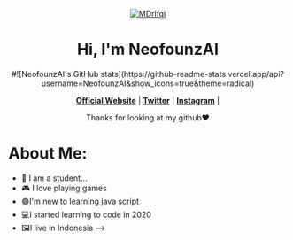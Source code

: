 <p align="center">
  <a href=""http://mdrifqi.my.id/"><img src="https://wallpapercave.com/uwp/uwp1218527.gif" alt="MDrifqi"></a>
</p>

<h1 align="center">Hi, I'm NeofounzAI</h1>
<p align="center">
#![NeofounzAI's GitHub stats](https://github-readme-stats.vercel.app/api?username=NeofounzAI&show_icons=true&theme=radical)</a>
</p>

<p align="center">
  <strong><a href="http://mdrifqi.my.id/">Official Website</a></strong> |
  <strong><a href="https://twitter.com/RifqiKunn">Twitter</a></strong> |
  <strong><a href="https://www.instagram.com/mdrifqi31_/">Instagram</a></strong> |
</p>

<p align="center">Thanks for looking at my github❤</p>

# About Me:

- 🏫 I am a student...
- 🎮 I love playing games
- 🟢I'm new to learning java script
- 💻I started learning to code in 2020
- 🖼️I live in Indonesia
-->
